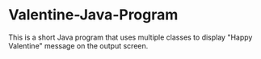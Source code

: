 # Valentine-Java-Program
This is a short Java program that uses multiple classes to display "Happy Valentine" message on the output screen.
